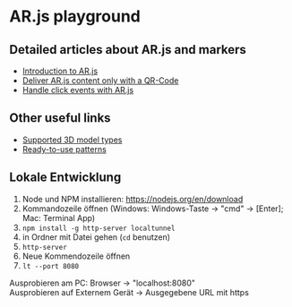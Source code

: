 # AR.js playground

## Detailed articles about AR.js and markers

* [Introduction to AR.js](https://medium.com/chialab-open-source/ar-js-the-simpliest-way-to-get-cross-browser-ar-on-the-web-8f670dd45462)
* [Deliver AR.js content only with a QR-Code](https://medium.com/chialab-open-source/how-to-deliver-ar-on-the-web-only-with-a-qr-code-e24b7b61f8cb)
* [Handle click events with AR.js](https://medium.com/chialab-open-source/how-to-handle-click-events-on-ar-js-58fcacb77c4)

## Other useful links

* [Supported 3D model types](https://medium.com/@akashkuttappa/using-3d-models-with-ar-js-and-a-frame-84d462efe498)
* [Ready-to-use patterns](https://github.com/artoolkit/artoolkit5/tree/master/doc/patterns)

## Lokale Entwicklung

1. Node und NPM installieren: https://nodejs.org/en/download
1. Kommandozeile öffnen (Windows: Windows-Taste -> "cmd" -> [Enter]; Mac: Terminal App)
1. `npm install -g http-server localtunnel`
1. in Ordner mit Datei gehen (`cd` benutzen)
1. `http-server`
1. Neue Kommendozeile öffnen
1. `lt --port 8080`

Ausprobieren am PC: Browser -> "localhost:8080"  
Ausprobieren auf Externem Gerät -> Ausgegebene URL mit https 
